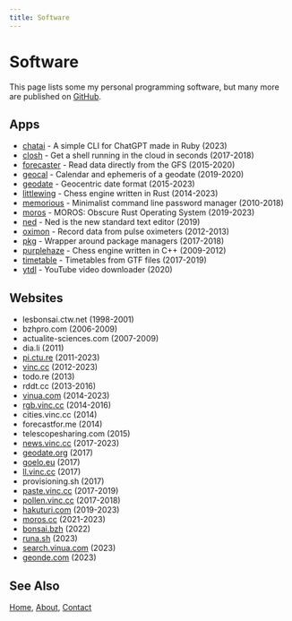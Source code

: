 ```yaml
---
title: Software
---
```


# Software

This page lists some my personal programming software, but many more are
published on [GitHub](https://github.com/vinc).


## Apps

- [chatai](/software/chatai.html) - A simple CLI for ChatGPT made in Ruby (2023)
- [closh](/software/closh.html) - Get a shell running in the cloud in seconds (2017-2018)
- [forecaster](/software/forecaster.html) - Read data directly from the GFS (2015-2020)
- [geocal](/software/geocal.html) - Calendar and ephemeris of a geodate (2019-2020)
- [geodate](/software/geodate.html) - Geocentric date format (2015-2023)
- [littlewing](/software/littlewing.html) - Chess engine written in Rust (2014-2023)
- [memorious](/software/memorious.html) - Minimalist command line password manager (2010-2018)
- [moros](/software/moros.html) - MOROS: Obscure Rust Operating System (2019-2023)
- [ned](/software/ned.html) - Ned is the new standard text editor (2019)
- [oximon](/software/oximon.html) - Record data from pulse oximeters (2012-2013)
- [pkg](/software/pkg.html) - Wrapper around package managers (2017-2018)
- [purplehaze](/software/purplehaze.html) - Chess engine written in C++ (2009-2012)
- [timetable](/software/timetable.html) - Timetables from GTF files (2017-2019)
- [ytdl](/software/ytdl.html) - YouTube video downloader (2020)


## Websites

- lesbonsai.ctw.net (1998-2001)
- bzhpro.com (2006-2009)
- actualite-sciences.com (2007-2009)
- dia.li (2011)
- [pi.ctu.re](https://pi.ctu.re) (2011-2023)
- [vinc.cc](https://vinc.cc) (2012-2023)
- todo.re (2013)
- rddt.cc (2013-2016)
- [vinua.com](https://vinua.com) (2014-2023)
- [rgb.vinc.cc](https://rgb.vinc.cc) (2014-2016)
- cities.vinc.cc (2014)
- forecastfor.me (2014)
- telescopesharing.com (2015)
- [news.vinc.cc](https://news.vinc.cc) (2017-2023)
- [geodate.org](https://geodate.org) (2017)
- [goelo.eu](https://goelo.eu) (2017)
- [ll.vinc.cc](https://ll.vinc.cc) (2017)
- provisioning.sh (2017)
- [paste.vinc.cc](https://paste.vinc.cc) (2017-2019)
- [pollen.vinc.cc](https://pollen.vinc.cc) (2017-2018)
- [hakuturi.com](https://hakuturi.com) (2019-2023)
- [moros.cc](http://moros.cc) (2021-2023)
- [bonsai.bzh](https://bonsai.bzh) (2022)
- [runa.sh](https://runa.sh) (2023)
- [search.vinua.com](https://search.vinua.com) (2023)
- [geonde.com](https://geonde.com) (2023)


## See Also

[Home](/), [About](/about), [Contact](/contact)
